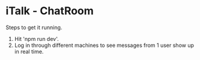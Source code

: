 # iTalk - ChatRoom

Steps to get it running.

1. Hit 'npm run dev'.
2. Log in through different machines to see messages from 1 user show up in real time.